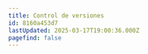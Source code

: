 ```yaml
---
title: Control de versiones
id: 8160a453d7
lastUpdated: 2025-03-17T19:00:36.000Z
pagefind: false
---
```


